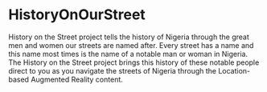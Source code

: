 # HistoryOnOurStreet
History on the Street project tells the history of Nigeria through the great men and women our streets are named after.  Every street has a name and this name most times is the name of a notable man or woman in Nigeria.    The History on the Street project brings this history of these notable people direct to you as you navigate the streets of Nigeria through the Location-based Augmented Reality content.
